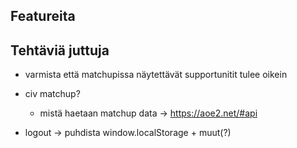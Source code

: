 ## Featureita

## Tehtäviä juttuja

- varmista että matchupissa näytettävät supportunitit tulee oikein

- civ matchup?

  - mistä haetaan matchup data -> https://aoe2.net/#api

- logout -> puhdista window.localStorage + muut(?)
